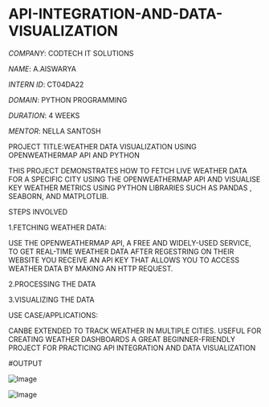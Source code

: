 # API-INTEGRATION-AND-DATA-VISUALIZATION

*COMPANY*: CODTECH IT SOLUTIONS

*NAME*: A.AISWARYA 

*INTERN ID*: CT04DA22

*DOMAIN*: PYTHON PROGRAMMING

*DURATION*: 4 WEEKS

*MENTOR*: NELLA SANTOSH

PROJECT TITLE:WEATHER DATA VISUALIZATION USING OPENWEATHERMAP API AND PYTHON

THIS PROJECT DEMONSTRATES HOW TO FETCH LIVE WEATHER DATA FOR A SPECIFIC CITY USING THE OPENWEATHERMAP API AND VISUALISE KEY WEATHER METRICS USING PYTHON LIBRARIES SUCH AS PANDAS , SEABORN, AND MATPLOTLIB.

STEPS INVOLVED

1.FETCHING WEATHER DATA:

USE THE OPENWEATHERMAP API, A FREE AND WIDELY-USED SERVICE, TO GET REAL-TIME WEATHER DATA
AFTER REGESTRING ON THEIR WEBSITE YOU RECEIVE AN API KEY THAT ALLOWS YOU TO ACCESS WEATHER DATA BY MAKING AN HTTP REQUEST.

2.PROCESSING THE DATA

3.VISUALIZING THE DATA

USE CASE/APPLICATIONS:

CANBE EXTENDED TO TRACK WEATHER IN MULTIPLE CITIES.
USEFUL FOR CREATING WEATHER DASHBOARDS
A GREAT BEGINNER-FRIENDLY PROJECT FOR PRACTICING API INTEGRATION AND DATA VISUALIZATION

#OUTPUT

![Image](https://github.com/user-attachments/assets/a0212f58-956d-4a7d-9a33-bbc1218416c4)

![Image](https://github.com/user-attachments/assets/fc314887-8989-4198-8025-279b92b210e1)
